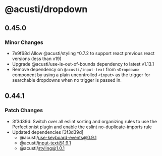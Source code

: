 # @acusti/dropdown

## 0.45.0

### Minor Changes

- 7e9f68d Allow @acusti/styling ^0.7.2 to support react previous react versions (less than v19)
- Upgrade @acusti/use-is-out-of-bounds dependency to latest
  v1.13.1
- Remove dependency on `@acusti/input-text` from `<Dropdown>` component by
  using a plain uncontrolled `<input>` as the trigger for searchable
  dropdowns when no trigger is passed in.


## 0.44.1

### Patch Changes

- 3f3d39d: Switch over all eslint sorting and organizing rules to use the
  Perfectionist plugin and enable the eslint no-duplicate-imports rule
- Updated dependencies [3f3d39d]
    - @acusti/use-keyboard-events@0.9.1
    - @acusti/input-text@1.9.1
    - @acusti/styling@1.0.1
